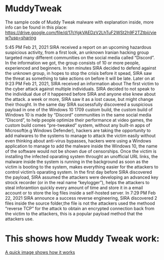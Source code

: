 # MuddyTweak
The sample code of Muddy Tweak malware with explanation inside, more info can be found in this place: https://drive.google.com/file/d/17cYgkVAEDzV2LhTuF2WSt2h9F2TZtbii/view?usp=sharing


5:45 PM Feb 21, 2021 SIRA received a report on an upcoming
hazardous suspicious activity, from a first look, an unknown Iranian hacking group
targeted many different communities on the social media called “Discord”.
In the information we got, the group consists of 10 or more people,
experienced and beginners.
In ten minutes SIRA decided to defend against the unknown group, in hopes to
stop the crisis before it spead, SIRA saw the threat as something to take actions on
before it will be late.
Later on at 9:23 PM Feb 21, 2021, SIRA received an information about
The first victim to the
cyber attack against multiple individuals.
SIRA decided to not speak to the individual due of it happened before SIRA and
anyone else knew about the attack.
a week or more, SIRA saw it as a lost cause, but might change
their thought.
In the same day SIRA sucsessfully discovered a suspicious
payload in one of the Windows 10 1709 custom build,
the custom build of Windows 10 is made by “Discord” communities
in the same social media “Discord”, to help people optimize their performance at video
games, the custom build comes “pre-tweaked” system, without any built-in apps
of Microsoft(e.g Windows Defender), hackers are taking the opportunity to add malwares
to the systems
to manage to attack the victim easily without even thinking about anti-virus
bypasses, hackers were using a Windows application to manage to add the malware inside
the Windows 10, the name of the software would not be shown due of censorships.
Once the victim is installing the infected oparating system throught an unofficial
URL links, the malware inside the system is running in the background as soon as the
victim is booting to the system, makes everything easier for the attackers to control
victim’s oparating system.
In the first day before SIRA discovered the payload, SIRA
assumed the attackers were developing an advanced key strock recorder
(or in the real name “keylogger”),
helps the attackers to steal inforamtion quickly every amount of time and store
it in a email account or to store the log files inside a self-hosted server.
In 7:29 PM Feb 22, 2021 SIRA announce a success reverse engineering,
SIRA discovered 2 files inside the source folder,the file is not the attackers
used the methood “reverse TCP” for the attack to obtain an encrypted connection
back from the victim to the attackers, this is a popular
payload method that the attackers use.


# This shows how Muddy Tweak work:
[A quick image shows how it works](https://github.com/SIRAAnalyses/MuddyTweak/blob/main/reverse_tcp.png)
